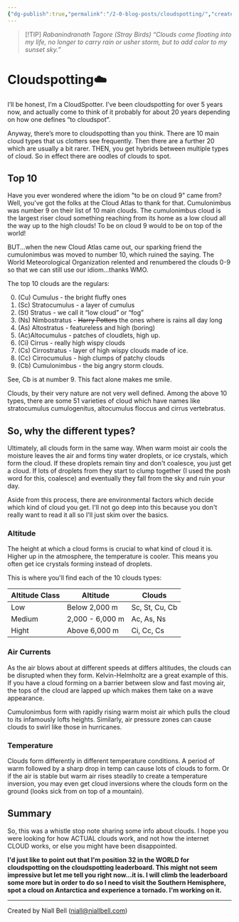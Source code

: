 ```yaml
---
{"dg-publish":true,"permalink":"/2-0-blog-posts/cloudspotting/","created":"2024-04-10T00:48:08.000+01:00","updated":"2024-04-10T21:56:45.386+01:00"}
---
```


> [!TIP] *Rabanindranath Tagore (Stray Birds)*
> *“Clouds come floating into my life, no longer to carry rain or usher storm, but to add color to my sunset sky.”* 

# Cloudspotting☁️

I’ll be honest, I’m a CloudSpotter. I’ve been cloudspotting for over 5 years now, and actually come to think of it probably for about 20 years depending on how one defines “to cloudspot”.

Anyway, there’s more to cloudspotting than you think. There are 10 main cloud types that us clotters see frequently. Then there are a further 20 which are usually a bit rarer. THEN, you get hybrids between multiple types of cloud. So in effect there are oodles of clouds to spot. 

## Top 10

Have you ever wondered where the idiom "to be on cloud 9" came from? Well, you've got the folks at the Cloud Atlas to thank for that. Cumulonimbus was number 9 on their list of 10 main clouds. The cumulonimbus cloud is the largest riser cloud something reaching from its home as a low cloud all the way up to the high clouds! To be on cloud 9 would to be on top of the world! 

BUT...when the new Cloud Atlas came out, our sparking friend the cumulonimbus was moved to number 10, which ruined the saying. The World Meteorological Organization relented and renumbered the clouds 0-9 so that we can still use our idiom...thanks WMO.

The top 10 clouds are the regulars:

0. (Cu) Cumulus - the bright fluffy ones
1. (Sc) Stratocumulus - a layer of cumulus
2. (St) Stratus - we call it “low cloud” or “fog”
3. (Ns) Nimbostratus - ~~Harry Potters~~ the ones where is rains all day long
4. (As) Altostratus - featureless and high (boring)
5. (Ac)Altocumulus - patches of cloudlets, high up.
6. (Ci) Cirrus - really high wispy clouds
7. (Cs) Cirrostratus - layer of high wispy clouds made of ice.
8. (Cc) Cirrocumulus - high clumps of patchy clouds
9. (Cb) Cumulonimbus - the big angry storm clouds.

See, Cb is at number 9. This fact alone makes me smile.

Clouds, by their very nature are not very well defined. Among the above 10 types, there are some 51 varieties of cloud which have names like stratocumulus cumulogenitus, altocumulus floccus and cirrus vertebratus.

## So, why the different types?

Ultimately, all clouds form in the same way. When warm moist air cools the moisture leaves the air and forms tiny water droplets, or ice crystals, which form the cloud. If these droplets remain tiny and don't coalesce, you just get a cloud. If lots of droplets from they start to clump together (I used the posh word for this, coalesce) and eventually they fall from the sky and ruin your day.

Aside from this process, there are environmental factors which decide which kind of cloud you get. I'll not go deep into this because you don't really want to read it all so I'll just skim over the basics.

### Altitude

The height at which a cloud forms is crucial to what kind of cloud it is. Higher up in the atmosphere, the temperature is cooler. This means you often get ice crystals forming instead of droplets. 

This is where you'll find each of the 10 clouds types:

| Altitude Class | Altitude        | Clouds         |
| -------------- | --------------- | -------------- |
| Low            | Below 2,000 m   | Sc, St, Cu, Cb |
| Medium         | 2,000 - 6,000 m | Ac, As, Ns     |
| Hight          | Above 6,000 m   | Ci, Cc, Cs     |

### Air Currents

As the air blows about at different speeds at differs altitudes, the clouds can be disrupted when they form. Kelvin-Helmholtz are a great example of this. If you have a cloud forming on a barrier between slow and fast moving air, the tops of the cloud are lapped up which makes them take on a wave appearance.

Cumulonimbus form with rapidly rising warm moist air which pulls the cloud to its infamously lofts heights. Similarly, air pressure zones can cause clouds to swirl like those in hurricanes.

### Temperature

Clouds form differently in different temperature conditions. A period of warm followed by a sharp drop in temp can cause lots of clouds to form. Or if the air is stable but warm air rises steadily to create a temperature inversion, you may even get cloud inversions where the clouds form on the ground (looks sick from on top of a mountain).

## Summary

So, this was a whistle stop note sharing some info about clouds. I hope you were looking for how ACTUAL clouds work, and not how the internet CLOUD works, or else you might have been disappointed.

**I'd just like to point out that I'm position 32 in the WORLD for cloudspotting on the cloudspotting leaderboard. This might not seem impressive but let me tell you right now...it is. I will climb the leaderboard some more but in order to do so I need to visit the Southern Hemisphere, spot a cloud on Antarctica and experience a tornado. I'm working on it.** 

---
Created by Niall Bell (niall@niallbell.com)